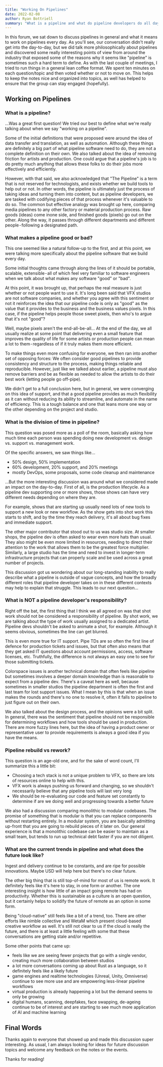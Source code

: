 ```yaml
---
title: "Working On Pipelines"
date: 2022-02-08
author: Ryan Bottriell
summary: "What is a pipeline and what do pipeline developers do all day?"
---
```


In this forum, we sat down to discuss pipelines in general and what it means to work on pipelines every day. As you'll see, our conversation didn't really get into the day-to-day, but we did talk more philosophically about pipelines and discovered some really interesting points of view from around the industry that exposed some of the reasons why it seems like "pipeline" is sometimes such a hard term to define.
As with the last couple of meetings, I tried to run things in a general lean coffee format. We spent ten minutes on each question/topic and then voted whether or not to move on. This helps to keep the notes nice and organized into topics, as well has helped to ensure that the group can stay engaged (hopefully).

## Working on Pipelines

### What is a pipeline?

…Was a great first question! We tried our best to define what we're really talking about when we say "working on a pipeline".

Some of the initial definitions that were proposed were around the idea of data transfer and translation, as well as automation. Although these things are definitely a big part of what pipeline software need to do, they are not a complete definition on their own.
We also talked about the idea of removing friction for artists and production. One could argue that a pipeline's job is to do pretty much anything that allows these folks to do their jobs more effectively and efficiently.

However, with that said, we also acknowledged that "The Pipeline" is a term that is not reserved for technologists, and exists whether we build tools to help out or not. In other words, the pipeline is ultimately just the process of taking ideas and turning them into content, but as pipeline developers, we are tasked with codifying pieces of that process whenever it's valuable to do so.
The common but effective analogy was brought up here, comparing media pipelines to any other factory or material production process. Raw goods (ideas) come inone side, and finished goods (pixels) go out on the other. Along the way, it passes through different departments and different people - following a designated path.

### What makes a pipeline good or bad?

This one seemed like a natural follow-up to the first, and at this point, we were talking more specifically about the pipeline software that we build every day.

Some initial thoughts came through along the lines of it should be portable, scalable, extensible - all of which feel very familiar to software engineers when we talk about what makes any software "good" or "bad".

At this point, it was brought up, that perhaps the real measure is just whether or not people want to use it. It's long been said that VFX studios are not software companies, and whether you agree with this sentiment or not it reinforces the idea that our pipeline code is only as "good" as the value that it provides to the business and the business values pixels. In this case, if the pipeline helps people those sweet pixels, then who's to argue that it's not "good"?

Well, maybe pixels aren't the end-all-be-all… At the end of the day, we all usually realize at some point that delivering even a small feature that improves the quality of life for some artists or production people can mean a lot to them - regardless of if it truly makes them more efficient.

To make things even more confusing for everyone, we then ran into another set of opposing forces: We often consider good pipelines to provide consistency and structure to the process, making things reliable and reproducible. However, just like we talked about earlier, a pipeline must also remove barriers and be as flexible as needed to allow the artists to do their best work (letting people go off-pipe).

We didn't get to a full conclusion here, but in general, we were converging on this idea of support, and that a good pipeline provides as much flexibility as it can without reducing its ability to streamline, and automate in the name of efficiency. This is a tough balance and one that leans more one way or the other depending on the project and studio.

### What is the division of time in pipeline?

This question was posed more as a poll of the room, basically asking how much time each person was spending doing new development vs. design vs. support vs. management work.

Of the specific answers, we saw things like…

- 50% design, 50% implementation
- 60% development, 20% support, and 20% meetings
- mostly DevOps, some proposals, some code cleanup and maintenance

…But the more interesting discussion was around what we considered made an impact on the day-to-day. First of all, is the production lifecycle. As a pipeline dev supporting one or more shows, those shows can have very different needs depending on where they are.

For example, shows that are starting up usually need lots of new tools to support a new look or new workflow. As the show gets into shot work this starts to shift, and by the time they reach delivery, it's all about bug fixes and immediate support.

The other major contributor that stood out to us was studio size. At smaller shops, the pipeline dev is often asked to wear even more hats than usual. They also might be even more limited in resources, needing to direct their attention to the work that allows them to be the greatest force multiplier. Similarly, a large studio has the time and need to invest in longer-term infrastructure projects that can properly scale and be used across a great number of projects.

This discussion got us wondering about our long-standing inability to really describe what a pipeline is outside of vague concepts, and how the broadly different roles that pipeline developer takes on in these different contexts may help to explain that struggle. This leads to our next question…

### What is NOT a pipeline developer's responsibility?

Right off the bat, the first thing that I think we all agreed on was that shot work should not be considered a responsibility of pipeline. By shot work, we are talking about the type of work usually assigned to a dedicated artist. Pipeline devs shouldn't be asked to animate a shot, for example. Although it seems obvious, sometimes the line can get blurred.

This is even more true for IT support. Pipe TDs are so often the first line of defence for production tickets and issues, but that often also means that they get asked IT questions about account permissions, access, software licenses, etc. Truthfully, the difference is not always an easy one to see for those submitting tickets.

Colorspace issues is another technical domain that often feels like pipeline but sometimes involves a deeper domain knowledge than is reasonable to expect from a pipeline dev. There's a caveat here as well, because sometimes in smaller studios the pipeline department is often the first and last team for lost support issues. What I mean by this is that when an issue makes the rounds and there's no one to resolve it, often it falls to pipeline to just figure out on their own.

We also talked about the design process, and the opinions were a bit split. In general, there was the sentiment that pipeline should not be responsible for determining workflows and how tools should be used in production. There are more fuzzy lines here, but the idea of having a product owner or representative user to provide requirements is always a good idea if you have the means.

### Pipeline rebuild vs rework?

This question is an age-old one, and for the sake of word count, I'll summarize this a little bit:

- Choosing a tech stack is not a unique problem to VFX, so there are lots of resources online to help with this.
- VFX work is always pushing us forward and changing, so we shouldn't necessarily believe that any pipeline tools will last very long
- We should be re-evaluating our code and feature set constantly to determine if are we doing well and progressing towards a better future

We also had a discussion comparing monolithic to modular codebases. The promise of something that is modular is that you can replace components without restarting entirely. In a modular system, you are basically admitting up-front that you are going to rebuild pieces of it later on. Our general experience is that a monolithic codebase can be easier to maintain as a small team, but tends to run up technical debt faster if you are not diligent.

### What are the current trends in pipeline and what does the future look like?

Ingest and delivery continue to be constants, and are ripe for possible innovations. Maybe USD will help here but there's no clear future.

The other big thing that is still top-of-mind for most of us is remote work. It definitely feels like it's here to stay, in one form or another. The one interesting insight is how little of an impact going remote has had on productivity. Whether this is sustainable as a culture is an open question, but it certainly helps to solidify the future of remote as an option in some form.

Being "cloud-native" still feels like a bit of a trend, too. There are other efforts like nimble collective and WetaM which present cloud-based creative workflow as well. It's still not clear to us if the cloud is really the future, and there is at least a little feeling with some that these conversations are getting stale and/or repetitive.

Some other points that came up:

- feels like we are seeing fewer projects that go with a single vendor, creating much more collaboration between studios
- a lot more conversations coming up about Rust as a language, so it definitely feels like a likely future
- game engines and realtime technologies (Unreal, Unity, Omniverse) continue to see more use and are empowering less-linear pipeline workflows
- virtual production is already happening a lot but the demand seems to only be growing
- digital humans, scanning, deepfakes, face swapping, de-ageing continue to be of interest and are starting to see much more application of AI and machine learning

## Final Words

Thanks again to everyone that showed up and made this discussion super interesting. As usual, I am always looking for ideas for future discussion topics and welcome any feedback on the notes or the events.

Thanks for reading!
